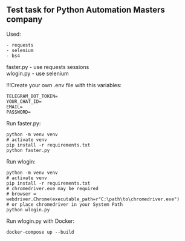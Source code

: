 ## Test task for Python Automation Masters company

Used:

```
- requests
- selenium
- bs4
```

faster.py - use requests sessions <br />
wlogin.py - use selenium

!!!Create your own .env file with this variables:
```
TELEGRAM_BOT_TOKEN=
YOUR_CHAT_ID=
EMAIL=
PASSWORD=
```

Run faster.py:
```
python -m venv venv
# activate venv
pip install -r requirements.txt
python faster.py
```

Run wlogin:
```
python -m venv venv
# activate venv
pip install -r requirements.txt
# chromedriver.exe may be required
# browser = webdriver.Chrome(executable_path=r"C:\path\to\chromedriver.exe")
# or place chromedriver in your System Path
python wlogin.py
```

Run wlogin.py with Docker:
```
docker-compose up --build
```
